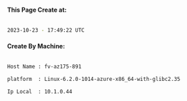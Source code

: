 
   
#### This Page Create at:

```bash

2023-10-23 - 17:49:22 UTC

```

#### Create By Machine:

```bash

Host Name : fv-az175-891

platform  : Linux-6.2.0-1014-azure-x86_64-with-glibc2.35

Ip Local  : 10.1.0.44

```


